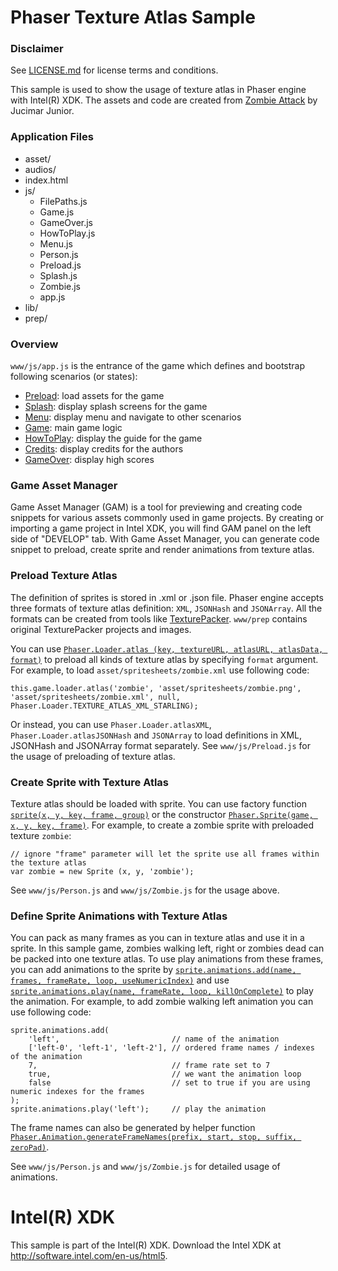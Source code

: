 # Phaser Texture Atlas Sample

### Disclaimer
See [LICENSE.md]() for license terms and conditions.

This sample is used to show the usage of texture atlas in Phaser engine with 
Intel(R) XDK. The assets and code are created from [Zombie Attack](https://github.com/jucimarjr/html5games/tree/master/phaser/zombie_attack) by Jucimar Junior.

### Application Files
* asset/
* audios/
* index.html
* js/
  * FilePaths.js
  * Game.js
  * GameOver.js
  * HowToPlay.js
  * Menu.js
  * Person.js
  * Preload.js
  * Splash.js
  * Zombie.js
  * app.js
* lib/
* prep/

### Overview

`www/js/app.js` is the entrance of the game which defines and bootstrap following scenarios (or states):
* [Preload](www/js/Preload.js): load assets for the game
* [Splash](www/js/Splash.js): display splash screens for the game
* [Menu](www/js/Menu.js): display menu and navigate to other scenarios
* [Game](www/js/Game.js): main game logic
* [HowToPlay](www/js/HowToPlay.js): display the guide for the game
* [Credits](www/js/Credits.js): display credits for the authors
* [GameOver](www/js/GameOver.js): display high scores

### Game Asset Manager
Game Asset Manager (GAM) is a tool for previewing and creating code snippets for various assets commonly used in game projects. By creating or importing a game project in Intel XDK, you will find GAM panel on the left side of "DEVELOP" tab.
With Game Asset Manager, you can generate code snippet to preload, create sprite and render animations from texture atlas.

### Preload Texture Atlas
The definition of sprites is stored in .xml or .json file. Phaser engine accepts three formats of texture atlas definition: `XML`, `JSONHash` and `JSONArray`. All the formats can be created from tools like [TexturePacker](https://www.codeandweb.com/texturepacker). `www/prep` contains original TexturePacker projects and images.

You can use [`Phaser.Loader.atlas (key, textureURL, atlasURL, atlasData, format)`](http://docs.phaser.io/Phaser.Loader.html#atlas) to preload all kinds of texture atlas by specifying `format` argument. For example, to load `asset/spritesheets/zombie.xml` use following code:

```
this.game.loader.atlas('zombie', 'asset/spritesheets/zombie.png', 'asset/spritesheets/zombie.xml', null, Phaser.Loader.TEXTURE_ATLAS_XML_STARLING);
```

Or instead, you can use `Phaser.Loader.atlasXML`, `Phaser.Loader.atlasJSONHash` and `JSONArray` to load definitions in XML, JSONHash and JSONArray format separately. See `www/js/Preload.js` for the usage of preloading of texture atlas.

### Create Sprite with Texture Atlas
Texture atlas should be loaded with sprite. You can use factory function [`sprite(x, y, key, frame, group)`](http://docs.phaser.io/Phaser.GameObjectFactory.html#sprite) or the constructor [`Phaser.Sprite(game, x, y, key, frame)`](http://docs.phaser.io/Phaser.Sprite.html#Sprite). For example, to create a zombie sprite with preloaded texture `zombie`:

```
// ignore "frame" parameter will let the sprite use all frames within the texture atlas
var zombie = new Sprite (x, y, 'zombie');
```

See `www/js/Person.js` and `www/js/Zombie.js` for the usage above.

### Define Sprite Animations with Texture Atlas
You can pack as many frames as you can in texture atlas and use it in a sprite. In this sample game, zombies walking left, right or zombies dead can be packed into one texture atlas. To use play animations from these frames, you can add animations to the sprite by [`sprite.animations.add(name, frames, frameRate, loop, useNumericIndex)`](http://docs.phaser.io/Phaser.AnimationManager.html#add) and use [`sprite.animations.play(name, frameRate, loop, killOnComplete)`](http://docs.phaser.io/Phaser.AnimationManager.html#play) to play the animation. For example, to add zombie walking left animation you can use following code:

```
sprite.animations.add(
    'left',                         // name of the animation
    ['left-0', 'left-1', 'left-2'], // ordered frame names / indexes of the animation
    7,                              // frame rate set to 7
    true,                           // we want the animation loop
    false                           // set to true if you are using numeric indexes for the frames
);
sprite.animations.play('left');     // play the animation
```

The frame names can also be generated by helper function [`Phaser.Animation.generateFrameNames(prefix, start, stop, suffix, zeroPad)`](http://docs.phaser.io/Phaser.Animation.html#generateFrameNames).

See `www/js/Person.js` and `www/js/Zombie.js` for detailed usage of animations.

# Intel(R) XDK
This sample is part of the Intel(R) XDK. 
Download the Intel XDK at http://software.intel.com/en-us/html5.
